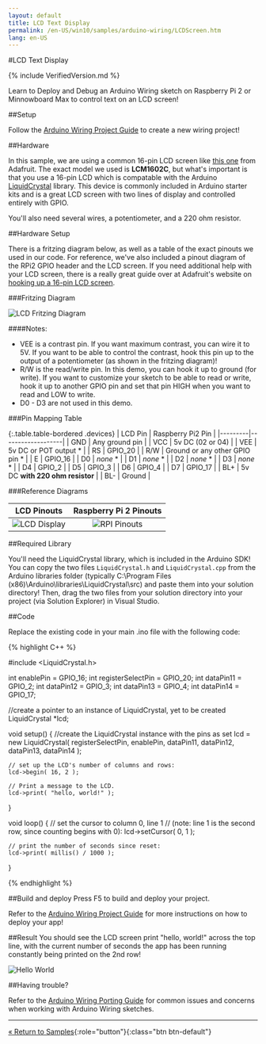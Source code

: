 ```yaml
---
layout: default
title: LCD Text Display
permalink: /en-US/win10/samples/arduino-wiring/LCDScreen.htm
lang: en-US
---
```


#LCD Text Display

{% include VerifiedVersion.md %}

Learn to Deploy and Debug an Arduino Wiring sketch on Raspberry Pi 2 or Minnowboard Max to control text on an LCD screen!

##Setup

Follow the [Arduino Wiring Project Guide]({{site.baseurl}}/{{page.lang}}/win10/ArduinoWiringProjectGuide.htm) to create a new wiring project!

##Hardware

In this sample, we are using a common 16-pin LCD screen like [this one](https://www.adafruit.com/products/181) from Adafruit. The exact model we used is **LCM1602C**, but what's important is that you use a 16-pin LCD which is compatable with the Arduino [LiquidCrystal](https://www.arduino.cc/en/Reference/LiquidCrystal) library. This device is commonly included in Arduino starter kits and is a great LCD screen with two lines of display and controlled entirely with GPIO.

You'll also need several wires, a potentiometer, and a 220 ohm resistor.

##Hardware Setup

There is a fritzing diagram below, as well as a table of the exact pinouts we used in our code. For reference, we've also included a pinout diagram of the RPi2 GPIO header and the LCD screen. If you need additional help with your LCD screen, there is a really great guide over at Adafruit's website on [hooking up a 16-pin LCD screen](https://learn.adafruit.com/character-lcds).

###Fritzing Diagram

![LCD Fritzing Diagram]({{site.baseurl}}/images/arduino_wiring/pi2_lcd_fritz.png)

####Notes:

* VEE is a contrast pin. If you want maximum contrast, you can wire it to 5V. If you want to be able to control the contrast, hook this pin up to the output of a potentiometer (as shown in the fritzing diagram)!
* R/W is the read/write pin. In this demo, you can hook it up to ground (for write). If you want to customize your sketch to be able to read or write, hook it up to another GPIO pin and set that pin HIGH when you want to read and LOW to write.
* D0 - D3 are not used in this demo.

###Pin Mapping Table

{:.table.table-bordered .devices}
| LCD Pin | Raspberry Pi2 Pin |
|---------|-------------------|
| GND | Any ground pin |
| VCC | 5v DC (02 or 04) |
| VEE | 5v DC or POT output * |
| RS  | GPIO_20 |
| R/W | Ground or any other GPIO pin * |
| E   | GPIO_16 |
| D0  | *none* * |
| D1  | *none* * |
| D2  | *none* * |
| D3  | *none* * |
| D4  | GPIO_2 |
| D5  | GPIO_3 |
| D6  | GPIO_4 |
| D7  | GPIO_17 |
| BL+ | 5v DC **with 220 ohm resistor** |
| BL- | Ground |

###Reference Diagrams

| LCD Pinouts | Raspberry Pi 2 Pinouts |
|:-----------:|:----------------------:|
| ![LCD Display]({{site.baseurl}}/images/arduino_wiring/lcd_16pins.jpg) | ![RPI Pinouts]({{site.baseurl}}/images/arduino_wiring/pi2_pinouts.png) |

##Required Library

You'll need the LiquidCrystal library, which is included in the Arduino SDK! You can copy the two files `LiquidCrystal.h` and `LiquidCrystal.cpp` from the Arduino libraries folder (typically C:\Program Files (x86)\Arduino\libraries\LiquidCrystal\src\) and paste them into your solution directory! Then, drag the two files from your solution directory into your project (via Solution Explorer) in Visual Studio.


##Code

Replace the existing code in your main .ino file with the following code:

{% highlight C++ %}

#include <LiquidCrystal.h>

int enablePin = GPIO_16;
int registerSelectPin = GPIO_20;
int dataPin11 = GPIO_2;
int dataPin12 = GPIO_3;
int dataPin13 = GPIO_4;
int dataPin14 = GPIO_17;

//create a pointer to an instance of LiquidCrystal, yet to be created
LiquidCrystal *lcd;

void setup() {
	//create the LiquidCrystal instance with the pins as set
    lcd = new LiquidCrystal( registerSelectPin, enablePin, dataPin11, dataPin12, dataPin13, dataPin14 );
	
    // set up the LCD's number of columns and rows:
    lcd->begin( 16, 2 );
	
    // Print a message to the LCD.
    lcd->print( "hello, world!" );
}

void loop() {
    // set the cursor to column 0, line 1
    // (note: line 1 is the second row, since counting begins with 0):
    lcd->setCursor( 0, 1 );
	
    // print the number of seconds since reset:
    lcd->print( millis() / 1000 );
}


{% endhighlight %}


##Build and deploy
Press F5 to build and deploy your project.

Refer to the [Arduino Wiring Project Guide]({{site.baseurl}}/{{page.lang}}/win10/ArduinoWiringProjectGuide.htm) for more instructions on how to deploy your app!

##Result
You should see the LCD screen print "hello, world!" across the top line, with the current number of seconds the app has been running constantly being printed on the 2nd row!

![Hello World]({{site.baseurl}}/images/arduino_wiring/lcd_helloworld.jpg)

##Having trouble?

Refer to the [Arduino Wiring Porting Guide]({{site.baseurl}}/{{page.lang}}/win10/ArduinoWiringPortingGuide.htm) for common issues and concerns when working with Arduino Wiring sketches.

---

[&laquo; Return to Samples]({{site.baseurl}}/{{page.lang}}/win10/StartCoding.htm){:role="button"}{:class="btn btn-default"}
